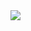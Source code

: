 <img src= "https://res.cloudinary.com/diaf4r22q/image/upload/v1733962379/hlnlyyerod49dfdqwrlx.jpg" />
